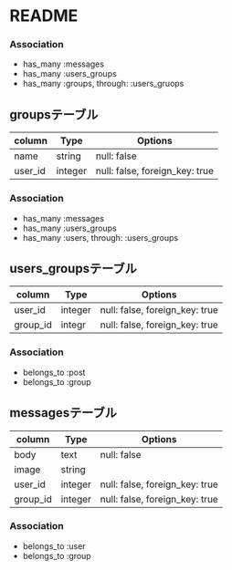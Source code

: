 # README
### Association
- has_many :messages
- has_many :users_groups
- has_many :groups, through:  :users_gruops

## groupsテーブル
|column|Type|Options|
|------|----|-------|
|name|string|null: false|
|user_id|integer|null: false, foreign_key: true|
### Association
- has_many :messages
- has_many :users_groups
- has_many :users, through:  :users_groups

## users_groupsテーブル
|column|Type|Options|
|------|----|-------|
|user_id|integer|null: false, foreign_key: true|
|group_id|integr|null: false, foreign_key: true|
### Association
- belongs_to :post
- belongs_to :group

## messagesテーブル
|column|Type|Options|
|------|----|-------|
|body|text|null: false|
|image|string||
|user_id|integer|null: false, foreign_key: true|
|group_id|integer|null: false, foreign_key: true|
### Association
- belongs_to :user
- belongs_to :group

